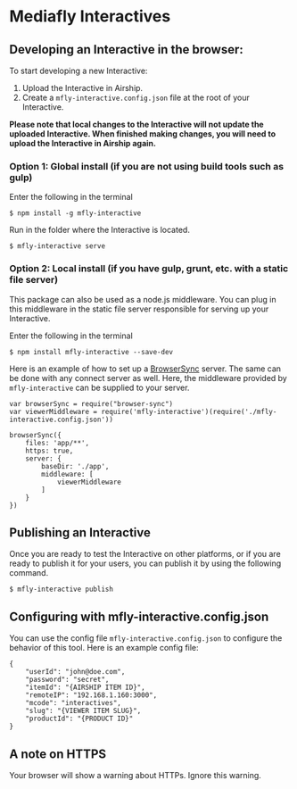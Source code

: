 # Mediafly Interactives

## Developing an Interactive in the browser:

To start developing a new Interactive:

1. Upload the Interactive in Airship.
2. Create a `mfly-interactive.config.json` file at the root of your Interactive.

**Please note that local changes to the Interactive will not update the uploaded Interactive. When finished making changes, you will need to upload the Interactive in Airship again.**

### Option 1: Global install (if you are not using build tools such as gulp)

Enter the following in the terminal

```
$ npm install -g mfly-interactive
```

Run in the folder where the Interactive is located.

```
$ mfly-interactive serve
```

### Option 2: Local install (if you have gulp, grunt, etc. with a static file server)

This package can also be used as a node.js middleware. You can plug in this middleware in the static file server responsible for serving up your Interactive.


Enter the following in the terminal

```
$ npm install mfly-interactive --save-dev
```

Here is an example of how to set up a [BrowserSync](http://www.browsersync.io/) server. The same can be done with any connect server as well. Here, the middleware provided by `mfly-interactive` can be supplied to your server.

```
var browserSync = require("browser-sync")
var viewerMiddleware = require('mfly-interactive')(require('./mfly-interactive.config.json'))

browserSync({
	files: 'app/**',
	https: true,
	server: {
		baseDir: './app',
		middleware: [
			viewerMiddleware
		]
	}
})

```

## Publishing an Interactive

Once you are ready to test the Interactive on other platforms, or if you are ready to publish it for your users, you can publish it by using the following command.

```
$ mfly-interactive publish
```

## Configuring with mfly-interactive.config.json

 You can use the config file `mfly-interactive.config.json` to configure the behavior of this tool. Here is an example config file:

```
{
	"userId": "john@doe.com",
	"password": "secret",
	"itemId": "{AIRSHIP ITEM ID}",
	"remoteIP": "192.168.1.160:3000",
	"mcode": "interactives",
	"slug": "{VIEWER ITEM SLUG}",
	"productId": "{PRODUCT ID}"
}
```

## A note on HTTPS
Your browser will show a warning about HTTPs. Ignore this warning.
